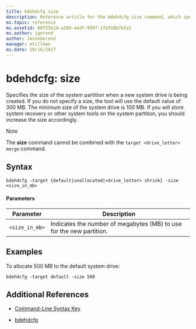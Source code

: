 ```yaml
---
title: bdehdcfg size
description: Reference article for the bdehdcfg size command, which specifies the size of the system partition when a new system drive is being created.
ms.topic: reference
ms.assetid: 80f55b1d-a28d-4edf-9997-1fb918b7b5a1
ms.author: jgerend
author: JasonGerend
manager: mtillman
ms.date: 10/16/2017
---
```


# bdehdcfg: size

Specifies the size of the system partition when a new system drive is being created. If you do not specify a size, the tool will use the default value of 300 MB. The minimum size of the system drive is 100 MB. If you will store system recovery or other system tools on the system partition, you should increase the size accordingly.

> [!NOTE]
> The **size** command cannot be combined with the `target <drive_letter> merge` command.

## Syntax

```
bdehdcfg -target {default|unallocated|<drive_letter> shrink} -size <size_in_mb>
```

#### Parameters

| Parameter | Description |
| --------- | ----------- |
| `<size_in_mb>` | Indicates the number of megabytes (MB) to use for the new partition. |

## Examples

To allocate 500 MB to the default system drive:

```
bdehdcfg -target default -size 500
```

## Additional References

- [Command-Line Syntax Key](command-line-syntax-key.md)

- [bdehdcfg](bdehdcfg.md)
